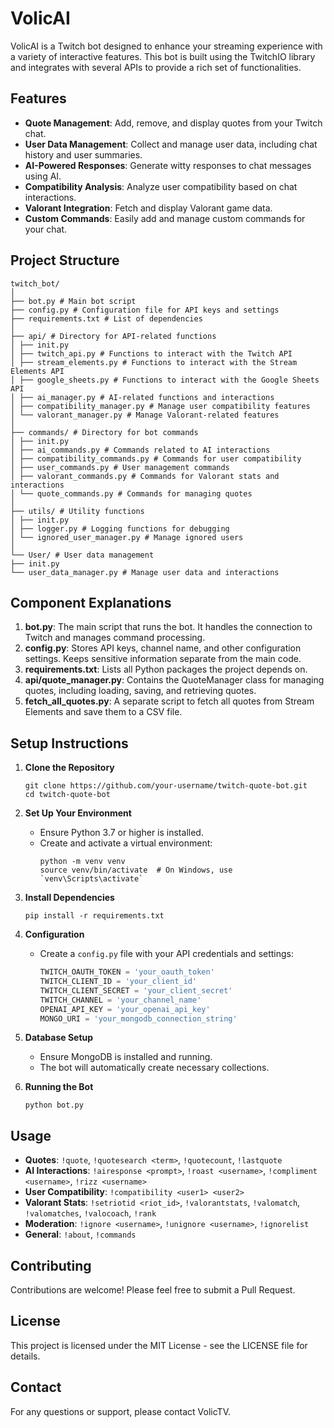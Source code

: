 # VolicAI

VolicAI is a Twitch bot designed to enhance your streaming experience with a variety of interactive features. This bot is built using the TwitchIO library and integrates with several APIs to provide a rich set of functionalities.

## Features

- **Quote Management**: Add, remove, and display quotes from your Twitch chat.
- **User Data Management**: Collect and manage user data, including chat history and user summaries.
- **AI-Powered Responses**: Generate witty responses to chat messages using AI.
- **Compatibility Analysis**: Analyze user compatibility based on chat interactions.
- **Valorant Integration**: Fetch and display Valorant game data.
- **Custom Commands**: Easily add and manage custom commands for your chat.

## Project Structure

```
twitch_bot/
│
├── bot.py # Main bot script
├── config.py # Configuration file for API keys and settings
├── requirements.txt # List of dependencies
│
├── api/ # Directory for API-related functions
│ ├── init.py
│ ├── twitch_api.py # Functions to interact with the Twitch API
│ ├── stream_elements.py # Functions to interact with the Stream Elements API
│ ├── google_sheets.py # Functions to interact with the Google Sheets API
│ ├── ai_manager.py # AI-related functions and interactions
│ ├── compatibility_manager.py # Manage user compatibility features
│ └── valorant_manager.py # Manage Valorant-related features
│
├── commands/ # Directory for bot commands
│ ├── init.py
│ ├── ai_commands.py # Commands related to AI interactions
│ ├── compatibility_commands.py # Commands for user compatibility
│ ├── user_commands.py # User management commands
│ ├── valorant_commands.py # Commands for Valorant stats and interactions
│ └── quote_commands.py # Commands for managing quotes
│
├── utils/ # Utility functions
│ ├── init.py
│ ├── logger.py # Logging functions for debugging
│ └── ignored_user_manager.py # Manage ignored users
│
└── User/ # User data management
├── init.py
└── user_data_manager.py # Manage user data and interactions
```

## Component Explanations

1. **bot.py**: The main script that runs the bot. It handles the connection to Twitch and manages command processing.
2. **config.py**: Stores API keys, channel name, and other configuration settings. Keeps sensitive information separate from the main code.
3. **requirements.txt**: Lists all Python packages the project depends on.
4. **api/quote_manager.py**: Contains the QuoteManager class for managing quotes, including loading, saving, and retrieving quotes.
5. **fetch_all_quotes.py**: A separate script to fetch all quotes from Stream Elements and save them to a CSV file.

## Setup Instructions

1. **Clone the Repository**
   ```
   git clone https://github.com/your-username/twitch-quote-bot.git
   cd twitch-quote-bot
   ```

2. **Set Up Your Environment**
   - Ensure Python 3.7 or higher is installed.
   - Create and activate a virtual environment:
     ```
     python -m venv venv
     source venv/bin/activate  # On Windows, use `venv\Scripts\activate`
     ```

3. **Install Dependencies**
   ```
   pip install -r requirements.txt
   ```

4. **Configuration**
   - Create a `config.py` file with your API credentials and settings:
     ```python
     TWITCH_OAUTH_TOKEN = 'your_oauth_token'
     TWITCH_CLIENT_ID = 'your_client_id'
     TWITCH_CLIENT_SECRET = 'your_client_secret'
     TWITCH_CHANNEL = 'your_channel_name'
     OPENAI_API_KEY = 'your_openai_api_key'
     MONGO_URI = 'your_mongodb_connection_string'
     ```

5. **Database Setup**
   - Ensure MongoDB is installed and running.
   - The bot will automatically create necessary collections.

6. **Running the Bot**
   ```
   python bot.py
   ```

## Usage

- **Quotes**: `!quote`, `!quotesearch <term>`, `!quotecount`, `!lastquote`
- **AI Interactions**: `!airesponse <prompt>`, `!roast <username>`, `!compliment <username>`, `!rizz <username>`
- **User Compatibility**: `!compatibility <user1> <user2>`
- **Valorant Stats**: `!setriotid <riot_id>`, `!valorantstats`, `!valomatch`, `!valomatches`, `!valocoach`, `!rank`
- **Moderation**: `!ignore <username>`, `!unignore <username>`, `!ignorelist`
- **General**: `!about`, `!commands`

## Contributing

Contributions are welcome! Please feel free to submit a Pull Request.

## License

This project is licensed under the MIT License - see the LICENSE file for details.

## Contact

For any questions or support, please contact VolicTV.
